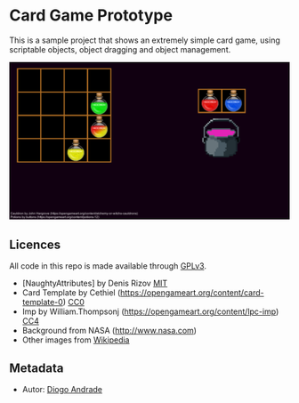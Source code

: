 # Card Game Prototype 

This is a sample project that shows an extremely simple card game, using scriptable objects, object dragging and object management.

![Image](https://github.com/DiogoDeAndrade/Alchemy/raw/master/Screenshots/screen01.png)

## Licences

All code in this repo is made available through [GPLv3].

* [NaughtyAttributes] by Denis Rizov [MIT]
* Card Template by Cethiel (https://opengameart.org/content/card-template-0) [CC0]
* Imp by William.Thompsonj (https://opengameart.org/content/lpc-imp) [CC4]
* Background from NASA (http://www.nasa.com)
* Other images from [Wikipedia]

## Metadata

* Autor: [Diogo Andrade]


[GPLv3]:https://www.gnu.org/licenses/gpl-3.0.en.html
[CC BY-NC-SA 4.0]:https://creativecommons.org/licenses/by-nc-sa/4.0/
[CC0]:https://creativecommons.org/publicdomain/zero/1.0/
[CC4]:https://creativecommons.org/licenses/by/4.0/
[MIT]:https://github.com/dbrizov/NaughtyAttributes/blob/master/LICENSE
[Wikipedia]: https://www.wikipedia.org
[Diogo Andrade]:https://github.com/DiogoDeAndrade
